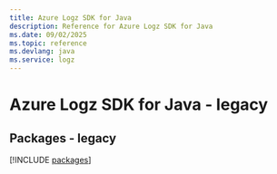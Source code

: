```yaml
---
title: Azure Logz SDK for Java
description: Reference for Azure Logz SDK for Java
ms.date: 09/02/2025
ms.topic: reference
ms.devlang: java
ms.service: logz
---
```

# Azure Logz SDK for Java - legacy
## Packages - legacy
[!INCLUDE [packages](logz-index.md)]